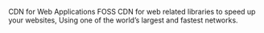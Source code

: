 CDN for Web Applications
FOSS CDN for web related libraries to speed up your websites, Using one of the world’s largest and fastest networks.
